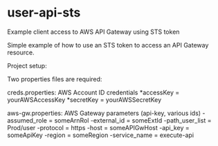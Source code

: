 # user-api-sts
Example client access to AWS API Gateway using STS token

Simple example of how to use an STS token to access an API Gateway resource.

Project setup:

Two properties files are required:

creds.properties: AWS Account ID credentials
  *accessKey = yourAWSAccessKey
  *secretKey = yourAWSSecretKey
  
aws-gw.properties: AWS Gateway parameters (api-key, various ids)
  -assumed_role = someArnRol
  -external_id = someExtId
  -path_user_list = Prod/user
  -protocol = https
  -host = someAPIGwHost
  -api_key = someApiKey
  -region = someRegion
  -service_name = execute-api

